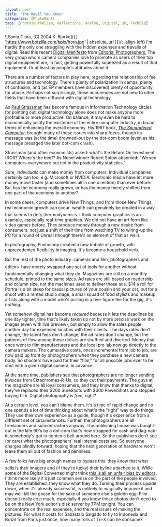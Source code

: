 ```yaml
---
layout: post
title: "The Devil You Know"
categories: [PhotoRant]
tags: [Photojournalism, Reflections, Analog, Digital, 3D, TechBiz]
---
```



![Santa Clara, (C) 2004 K. Bjorke]({{ 'https://www.botzilla.com/bpix/horn.jpg' | absolute_url }}){: .align-left}
I'm hardly the only one struggling with the hidden expenses and travails of digital. Read this recent <a href="http://editorialphoto.com/Internallinks/manifesto_index.html">Digital Manifesto</a> from <a href="http://editorialphoto.com/">Editorial Photographers.</a> The very group whom camera companies love to promote as users of their top digital equipment are, in fact, getting powerfully squeezed as a result of that equipment. Or at least by people's attitudes about it.

There are a number of factors in play here, regarding the relationship of fee structures and technology. There's plenty of polarization in camps, plenty of confusion, and (as EP members have discovered) plenty of opportunity for abuse. Perhaps not surprisingly, these occurences are not new to other fields that have been diffused with digital technology.

As <a href="http://www.strassmann.com/">Paul Strassman</a> has become famous in Information Technology circles for pointing out, digital technology alone does not make anyone more profitable or more productive. On balance, it may even be hard to economically justify the existence of the entire computer industry, in broad terms of enhancing the overall economy. His 1997 book, <a href="http://www.infoeconomics.com/squandered.php"><i>The Squandered Computer,</i></a> brought many of these issues into sharp focus, though its message was (at the time) drowned-out by the dot-com boom (even as his message presaged the later dot-com crash).

Strassman (and other economists) asked: what's the Return On Investment (ROI)? Where's the beef? As Nobel winner Robert Solow observed: "We see computers everywhere but not in the productivity statistics."

<!--more-->
Sure, <i>individuals</i> can make money from computers. Individual companies certainly can too, e.g. Microsoft or NVIDIA. Electronic media have let more money move faster (and sometimes all in one direction) than ever before. But has the economy really grown, or has the money merely shifted from one part of the economy to another?

In some cases, computers drive New Things, and from those New Things, real economic growth can occur &#151; wealth can genuinely be created in a way that seems to defy thermodynamics. I think computer graphics is an example, especially real-time graphics. We did not have an art form like video games before. They produce money through a new desire from consumers, not just a shift of their time from watching TV to wiring-up the PC for a round of Unreal (though there's an element of that as well).

In photography, Photoshop created a new bubble of growth, with unprecedented flexibility in imaging. It's become a household verb.

But the rest of the photo industry &#151; cameras and film, photographers and editors &#151; have merely swapped one set of tools for another without fundamentally changing what they do. Magazines are still on a monthly schedule, printed to the same sizes. Ad rates are still based on readership and column size, not the machines used to deliver those ads. $14 a roll for Portra is a bit steep for casual pictures of your cousin and your cat, but for a shoot with a rented studio stage, a small squad of food stylists and makeup artists along with a model who's pulling in a five-figure fee for the gig, it's <i>nothing.</i>

Yet somehow digital has become <i>required</i> because it lets the deadlines be one day tighter, time that's likely taken up not by more precise work on the images (even with live preview), but simply to allow the sales people another day for expensed lunches with their clients. The days rates don't change, the talent fees don't change, the ad rates don't change, but the patterns of flow among those dollars are shuffled and diverted. Money that once went to film manufacturers and the local pro lab now go directly to the camera makers. The cumulative costs, once incremental from job to job, are now paid up front by photographers when they purchase a new camera body. So shooters have paid for their "film," for all possible jobs ever to be shot with a given digital camera, in advance.

At the same time, publishers see that photographers are no longer sending invoices from Ektachromes-R-Us, so they cut their payments. The guys at the magazine are all loyal consumers, and they know that thanks to digital, they've replaced their $200 SureShots with $300 PowerShots and stopped buying film. Digital photography is <i>free,</i> right?

At a certain level, you can't blame them. It's a time of rapid change and no one spends a lot of time thinking about what's the "right" way to do things. They use their own experience as a guide, though it's experience from a different set of circumstances. Further, the photographers are all freelancers and subcontractors anyway. The publishing house was bought-out in the late 90's by a dot-com that's now strapped for cash and dag-nab-it, somebody's got to tighten a belt around here. So the publishers don't see (or care) what the photographers' real internal costs are. So everyone charges blindly forward, hoping that the next generation of hardware won't leave them all out of fashion and penniless.

A few folks have big enough names to bypass this &#151; they know that what sells is their imagery and (if they're lucky) their byline attached to it. While some of the Digital Converted might think <a href="http://www.digitaljournalist.org/issue0402/colburn.html">this is all an unfair bias by editors,</a> I think more likely it's just common sense on the part of the people involved. They are established, they know what they do. Turning their process upside down, when it's already successful, is unlikely to magically improve it and may well kill the goose for the sake of someone else's golden egg. Film doesn't really cost much, especially if you know those photos don't need to be on the New York editor's disk server by 7PM tonight. You can concentrate on the real expenses, and the real issues of making the pictures. For what it costs for Sabastaio Salgado to fly to Indonesia and Brazil from Paris just once, how many rolls of Tri-X can he consume? 
